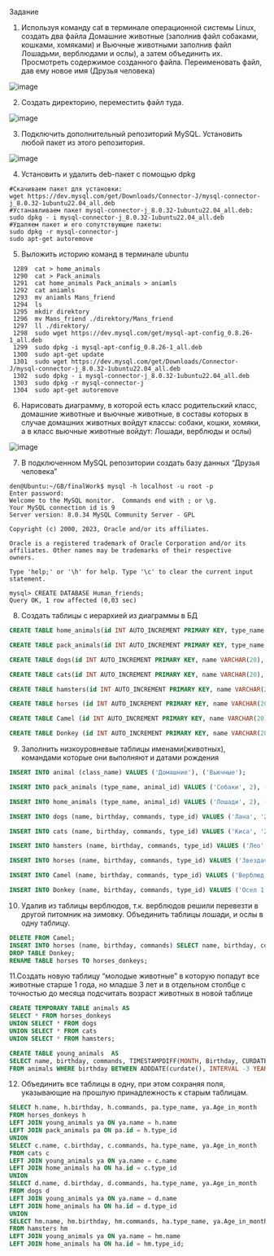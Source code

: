 Задание
1. Используя команду cat в терминале операционной системы Linux, создать
два файла Домашние животные (заполнив файл собаками, кошками,
хомяками) и Вьючные животными заполнив файл Лошадьми, верблюдами и
ослы), а затем объединить их. Просмотреть содержимое созданного файла.
Переименовать файл, дав ему новое имя (Друзья человека)

![image](https://github.com/Maickl-Denis/FinalWork_GB/assets/81251154/f8026325-cfbf-4f10-a3e5-335ed5c6d5ba)

2. Создать директорию, переместить файл туда.

![image](https://github.com/Maickl-Denis/FinalWork_GB/assets/81251154/29e1a202-2fe8-40de-b350-5e9594e0e8ce)

3. Подключить дополнительный репозиторий MySQL. Установить любой пакет
из этого репозитория.

![image](https://github.com/Maickl-Denis/FinalWork_GB/assets/81251154/0362a130-1e52-47d9-9b5d-03311918ba07)


4. Установить и удалить deb-пакет с помощью dpkg

```shell
#Скачиваем пакет для установки:
wget https://dev.mysql.com/get/Downloads/Connector-J/mysql-connector-j_8.0.32-1ubuntu22.04_all.deb
#Устанавливаем пакет mysql-connector-j_8.0.32-1ubuntu22.04_all.deb:
sudo dpkg - i mysql-connector-j_8.0.32-1ubuntu22.04_all.deb
#Удаляем пакет и его сопутствующие пакеты:
sudo dpkg -r mysql-connector-j
sudo apt-get autoremove
```

5. Выложить историю команд в терминале ubuntu

```shell
 1289  cat > home_animals
 1290  cat > Pack_animals
 1291  cat home_animals Pack_animals > aniamls
 1292  cat aniamls
 1293  mv aniamls Mans_friend
 1294  ls
 1295  mkdir direktory
 1296  mv Mans_friend ./direktory/Mans_friend
 1297  ll ./direktory/
 1298  sudo wget https://dev.mysql.com/get/mysql-apt-config_0.8.26-1_all.deb
 1299  sudo dpkg -i mysql-apt-config_0.8.26-1_all.deb
 1300  sudo apt-get update
 1301  sudo wget https://dev.mysql.com/get/Downloads/Connector-J/mysql-connector-j_8.0.32-1ubuntu22.04_all.deb
 1302  sudo dpkg - i mysql-connector-j_8.0.32-1ubuntu22.04_all.deb
 1303  sudo dpkg -r mysql-connector-j
 1304  sudo apt-get autoremove
```

6. Нарисовать диаграмму, в которой есть класс родительский класс, домашние
животные и вьючные животные, в составы которых в случае домашних
животных войдут классы: собаки, кошки, хомяки, а в класс вьючные животные
войдут: Лошади, верблюды и ослы)

![image](https://github.com/Maickl-Denis/FinalWork_GB/assets/81251154/26c23dba-da4e-4c1b-86bb-46c163d78be0)


7. В подключенном MySQL репозитории создать базу данных “Друзья
человека”

```shell
den@Ubuntu:~/GB/finalWork$ mysql -h localhost -u root -p
Enter password:
Welcome to the MySQL monitor.  Commands end with ; or \g.
Your MySQL connection id is 9
Server version: 8.0.34 MySQL Community Server - GPL

Copyright (c) 2000, 2023, Oracle and/or its affiliates.

Oracle is a registered trademark of Oracle Corporation and/or its
affiliates. Other names may be trademarks of their respective
owners.

Type 'help;' or '\h' for help. Type '\c' to clear the current input statement.

mysql> CREATE DATABASE Human_friends;
Query OK, 1 row affected (0,03 sec)
```

8. Создать таблицы с иерархией из диаграммы в БД
```sql
CREATE TABLE home_animals(id INT AUTO_INCREMENT PRIMARY KEY, type_name VARCHAR (20), animal_id INT, FOREIGN KEY (animal_id) REFERENCES animal (id) ON DELETE CASCADE ON UPDATE CASCADE);

CREATE TABLE pack_animals(id INT AUTO_INCREMENT PRIMARY KEY, type_name VARCHAR (20), animal_id INT, FOREIGN KEY (animal_id) REFERENCES animal (id) ON DELETE CASCADE ON UPDATE CASCADE);

CREATE TABLE dogs(id INT AUTO_INCREMENT PRIMARY KEY, name VARCHAR(20), birthday DATE, commands VARCHAR(50), type_id int, Foreign KEY (type_id) REFERENCES home_animals (id) ON DELETE CASCADE ON UPDATE CASCADE);

CREATE TABLE cats(id INT AUTO_INCREMENT PRIMARY KEY, name VARCHAR(20), birthday DATE, commands VARCHAR(50), type_id int, Foreign KEY (type_id) REFERENCES home_animals (id) ON DELETE CASCADE ON UPDATE CASCADE);

CREATE TABLE hamsters(id INT AUTO_INCREMENT PRIMARY KEY, name VARCHAR(20), birthday DATE, commands VARCHAR(50), type_id int, Foreign KEY (type_id) REFERENCES home_animals (id) ON DELETE CASCADE ON UPDATE CASCADE);

CREATE TABLE horses (id INT AUTO_INCREMENT PRIMARY KEY, name VARCHAR(20), birthday DATE, commands VARCHAR(50), type_id int, Foreign KEY (type_id) REFERENCES pack_animals (id) ON DELETE CASCADE ON UPDATE CASCADE);

CREATE TABLE Camel (id INT AUTO_INCREMENT PRIMARY KEY, name VARCHAR(20), birthday DATE, commands VARCHAR(50), type_id int, Foreign KEY (type_id) REFERENCES pack_animals (id) ON DELETE CASCADE ON UPDATE CASCADE);

CREATE TABLE Donkey (id INT AUTO_INCREMENT PRIMARY KEY, name VARCHAR(20), birthday DATE, commands VARCHAR(50), type_id int, Foreign KEY (type_id) REFERENCES pack_animals (id) ON DELETE CASCADE ON UPDATE CASCADE);
```

9. Заполнить низкоуровневые таблицы именами(животных), командами
которые они выполняют и датами рождения

```sql
INSERT INTO animal (class_name) VALUES ('Домашние'), ('Вьючные');

INSERT INTO pack_animals (type_name, animal_id) VALUES ('Собаки', 2), ('Кошки', 2), ('Хомячки', 2); 

INSERT INTO home_animals (type_name, animal_id) VALUES ('Лошади', 2), ('Верблюды', 2), ('Ослы', 2); 

INSERT INTO dogs (name, birthday, commands, type_id) VALUES ('Лана', '2022-06-01', 'к ноге, лежать, сидеть, голос', 1), ('Шарик', '2022-06-02', "сидеть, лежать, лапу, принеси", 1), ('Полкан', '2022-06-03', "сидеть, лежать, лапу, фас", 1), ('Рэй', '2022-06-04', "сидеть, лежать, голос, место", 1);

INSERT INTO cats (name, birthday, commands, type_id) VALUES ('Киса', '2022-06-05', 'есть', 1), ('Муркзик', '2022-06-06', 'умри', 1);

INSERT INTO hamsters (name, birthday, commands, type_id) VALUES ('Лео', '2022-06-06', NULL, 1), ('Донатело', '2022-06-07', NULL, 1), ('Микеланджело', '2022-06-08', "", 1);

INSERT INTO horses (name, birthday, commands, type_id) VALUES ('Звездачка', '2022-06-09', 'Голоп', 2), ('Искорка', '2022-06-10', 'Рысь', 2), ('Задира', '2022-06-11', "Сбросить наездника", 2);

INSERT INTO Camel (name, birthday, commands, type_id) VALUES ('Верблюд 1', '2022-06-12', 'сбросить горб', 2), ('Верблюд 2', '2022-06-13', 'убить всех людей', 2), ('Верблюд 3', '2022-06-14', "Найти воду", 2);

INSERT INTO Donkey (name, birthday, commands, type_id) VALUES ('Осел 1', '2022-06-15', 'Тащить груз', 2), ('Осел 2', '2022-06-16', 'Тащить груз больше чем соседний осел', 2), ('Осел 3', '2022-06-15', "Везти человека", 2);
```

10. Удалив из таблицы верблюдов, т.к. верблюдов решили перевезти в другой
питомник на зимовку. Объединить таблицы лошади, и ослы в одну таблицу.

```sql
DELETE FROM Camel;
INSERT INTO horses (name, birthday, commands) SELECT name, birthday, commands FROM Donkey;
DROP TABLE Donkey;
RENAME TABLE horses TO horses_donkeys;
```

11.Создать новую таблицу “молодые животные” в которую попадут все
животные старше 1 года, но младше 3 лет и в отдельном столбце с точностью
до месяца подсчитать возраст животных в новой таблице

```sql
CREATE TEMPORARY TABLE animals AS 
SELECT * FROM horses_donkeys
UNION SELECT * FROM dogs
UNION SELECT * FROM cats
UNION SELECT * FROM hamsters;

CREATE TABLE young_animals  AS
SELECT name, birthday, commands, TIMESTAMPDIFF(MONTH, Birthday, CURDATE()) AS Age_in_month
FROM animals WHERE birthday BETWEEN ADDDATE(curdate(), INTERVAL -3 YEAR) AND ADDDATE(CURDATE(), INTERVAL -1 YEAR);
```
12. Объединить все таблицы в одну, при этом сохраняя поля, указывающие на
прошлую принадлежность к старым таблицам.

```sql
SELECT h.name, h.birthday, h.commands, pa.type_name, ya.Age_in_month 
FROM horses_donkeys h
LEFT JOIN young_animals ya ON ya.name = h.name
LEFT JOIN pack_animals pa ON pa.id = h.type_id
UNION
SELECT c.name, c.birthday, c.commands, ha.type_name, ya.Age_in_month 
FROM cats c
LEFT JOIN young_animals ya ON ya.name = c.name
LEFT JOIN home_animals ha ON ha.id = c.type_id
UNION
SELECT d.name, d.birthday, d.commands, ha.type_name, ya.Age_in_month 
FROM dogs d
LEFT JOIN young_animals ya ON ya.name = d.name
LEFT JOIN home_animals ha ON ha.id = d.type_id
UNION
SELECT hm.name, hm.birthday, hm.commands, ha.type_name, ya.Age_in_month 
FROM hamsters hm
LEFT JOIN young_animals ya ON ya.name = hm.name
LEFT JOIN home_animals ha ON ha.id = hm.type_id;
```
